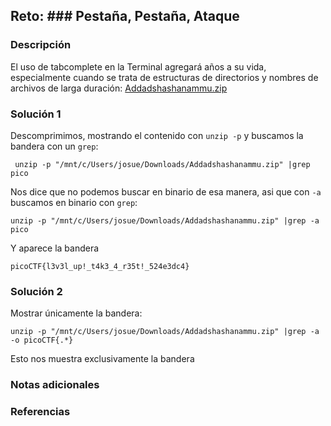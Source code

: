 ## Reto: ### Pestaña, Pestaña, Ataque
### Descripción
El uso de tabcomplete en la Terminal agregará años a su vida, especialmente cuando se trata de estructuras de directorios y nombres de archivos de larga duración: [Addadshashanammu.zip](https://mercury.picoctf.net/static/659efd595171e4c40378be6a2e9b7298/Addadshashanammu.zip)
### Solución 1
Descomprimimos, mostrando el contenido con `unzip -p` y buscamos la bandera con un `grep`:
```
 unzip -p "/mnt/c/Users/josue/Downloads/Addadshashanammu.zip" |grep pico
```

Nos dice que no podemos buscar en binario de esa manera, asi que con `-a` buscamos en binario con `grep`:
```
unzip -p "/mnt/c/Users/josue/Downloads/Addadshashanammu.zip" |grep -a pico
```
Y aparece la bandera
```
picoCTF{l3v3l_up!_t4k3_4_r35t!_524e3dc4}
```

### Solución 2
Mostrar únicamente la bandera:
```
unzip -p "/mnt/c/Users/josue/Downloads/Addadshashanammu.zip" |grep -a -o picoCTF{.*}
```
Esto nos muestra exclusivamente la bandera
### Notas adicionales
### Referencias